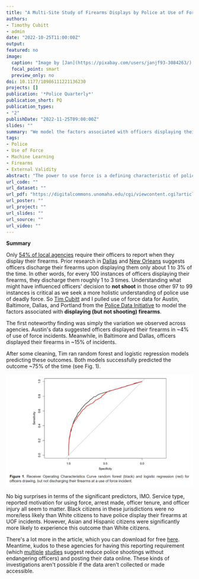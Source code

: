 ```yaml
---
title: "A Multi-Site Study of Firearms Displays by Police at Use of Force Incidents"
authors:
- Timothy Cubitt
- admin
date: "2022-10-25T11:00:00Z"
output: 
featured: no
image:
  caption: "Image by [Jan](https://pixabay.com/users/janjf93-3084263/) on [Pixabay](https://pixabay.com/vectors/weapon-handgun-run-mouth-1613997/)"
  focal_point: smart
  preview_only: no
doi: 10.1177/10986111221136230
projects: []
publication: '*Police Quarterly*'
publication_short: PQ
publication_types: 
- "2"
publishDate: "2022-11-25T09:00:00Z"
slides: ""
summary: "We model the factors associated with officers displaying their firearms in 4 agencies."
tags:
- Police
- Use of Force
- Machine Learning
- Firearms
- External Validity
abstract: "The power to use force is a defining characteristic of policing, one that is accompanied by a responsibility to exercise these powers in the circumstances deemed necessary. This study analyzes data from four policing agencies to predict the likelihood of an officer drawing and pointing their firearm at a use of force incident. Findings suggest that situational factors were important in influencing whether an officer may draw and point their firearm. However, a priming effect, in which officers were more likely to draw their firearms when dispatched to an incident, may also be present. The rate that officers drew and pointed their firearms varied between jurisdictions, as did the nature of the incidents. Caution should be exercised in generalizing the results of single-site studies on police use of force, or introducing research into policy beyond the jurisdiction in which it was performed."
url_code: ""
url_dataset: ""
url_pdf: "https://digitalcommons.unomaha.edu/cgi/viewcontent.cgi?article=1147&context=criminaljusticefacpub"
url_poster: ""
url_project: ""
url_slides: ""
url_source: ""
url_video: ""
---
```


**Summary**

Only [54% of local agencies](https://bjs.ojp.gov/content/pub/pdf/lpdpp16.pdf) require their officers to report when they display their firearms. Prior research in [Dallas](https://doi.org/10.1177/1525107118759900) and [New Orleans](https://doi.org/10.1016/j.jcrimjus.2020.101775) suggests officers discharge their firearms upon displaying them only about 1 to 3% of the time. In other words, for every 100 instances of officers displaying their firearms, they discharge them roughly 1 to 3 times. Understanding what might have influenced officers' decision to **not shoot** in those other 97 to 99 instances is critical as we seek a more holistic understanding of police use of deadly force. So [Tim Cubitt](https://www.utas.edu.au/profiles/staff/tiles/tim-cubitt) and I pulled use of force data for Austin, Baltimore, Dallas, and Portland from the [Police Data Initiative](https://www.policedatainitiative.org/datasets/) to model the factors associated with **displaying (but not shooting) firearms**. 

The first noteworthy finding was simply the variation we observed across agencies. Austin's data suggested officers displayed their firearms in ~4% of use of force incidents. Meanwhile, in Baltimore and Dallas, officers displayed their firearms in ~15% of incidents. 

After some cleaning, Tim ran random forest and logistic regression models predicting these outcomes. Both models successfully predicted the outcome ~75% of the time (see Fig. 1).

![fig1](fig1.png)

No big surprises in terms of the significant predictors, IMO. Service type, reported motivation for using force, arrest made, officer tenure, and officer injury all seem to matter. Black citizens in these jurisdictions were no more/less likely than White citizens to have police display their firearms at UOF incidents. However, Asian and Hispanic citizens were significantly more likely to experience this outcome than White citizens.

There's a lot more in the article, which you can download for free [here](https://digitalcommons.unomaha.edu/cgi/viewcontent.cgi?article=1147&context=criminaljusticefacpub). Meantime, kudos to these agencies for having this reporting requirement (which [multiple](https://doi.org/10.1111/puar.12738) [studies](http://dx.doi.org/10.1136/injuryprev-2020-043932) suggest reduce police shootings without endangering officers) and posting their data online. These kinds of investigations aren't possible if the data aren't collected or made accessible. 
